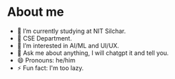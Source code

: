 # About me

- 🔭 I’m currently studying at NIT Silchar.
- 🌱 CSE Department.
- 🤔 I’m interested in AI/ML and UI/UX.
- 💬 Ask me about anything, I will chatgpt it and tell you.
- 😄 Pronouns: he/him
- ⚡ Fun fact: I'm too lazy.
